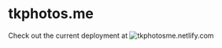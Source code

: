 # tkphotos.me

Check out the current deployment at ![tkphotosme.netlify.com](https://tkphotosme.netlify.com)